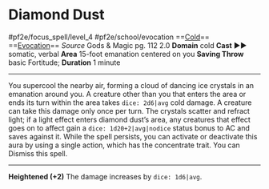 # Diamond Dust
#pf2e/focus_spell/level_4 #pf2e/school/evocation 
==[Cold](Cold.md)== ==[Evocation](Evocation.md)==
*Source* Gods & Magic pg. 112 2.0
**Domain** cold
**Cast** ►► somatic, verbal
**Area** 15-foot emanation centered on you
**Saving Throw** basic Fortitude; **Duration** 1 minute

---
You supercool the nearby air, forming a cloud of dancing ice crystals in an emanation around you. A creature other than you that enters the area or ends its turn within the area takes `dice: 2d6|avg` cold damage. A creature can take this damage only once per turn. The crystals scatter and refract light; if a light effect enters diamond dust’s area, any creatures that effect goes on to affect gain a `dice: 1d20+2|avg|nodice`  status bonus to AC and saves against it. While the spell persists, you can activate or deactivate this aura by using a single action, which has the concentrate trait. You can Dismiss this spell.

<hr>

**Heightened (+2)** The damage increases by `dice: 1d6|avg`.
